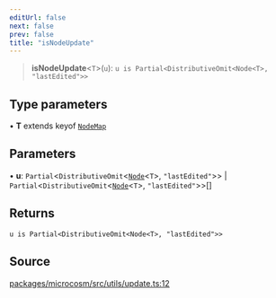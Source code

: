 ```yaml
---
editUrl: false
next: false
prev: false
title: "isNodeUpdate"
---
```


> **isNodeUpdate**\<`T`\>(`u`): `u is Partial<DistributiveOmit<Node<T>, "lastEdited">>`

## Type parameters

• **T** extends keyof [`NodeMap`](../type-aliases/NodeMap.md)

## Parameters

• **u**: `Partial`\<`DistributiveOmit`\<[`Node`](../type-aliases/Node.md)\<`T`\>, `"lastEdited"`\>\> \| `Partial`\<`DistributiveOmit`\<[`Node`](../type-aliases/Node.md)\<`T`\>, `"lastEdited"`\>\>[]

## Returns

`u is Partial<DistributiveOmit<Node<T>, "lastEdited">>`

## Source

[packages/microcosm/src/utils/update.ts:12](https://github.com/nodenogg-in/alpha-p2p/blob/b2606a07ac492cf6a35305dd9d2261575053d888/packages/microcosm/src/utils/update.ts#L12)
